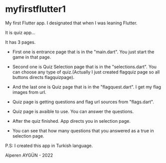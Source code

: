 # myfirstflutter1
My first Flutter app. I designated that when I was leaning Flutter. 

It is quiz app...

It has 3 pages. 

- First one is entrance page that is in the "main.dart".  You just start the game in that page.

- Second one is Quiz Selection page that is in the "selections.dart". You can choose any type of quiz.(Actually I just created flagquiz page so all buttons directs flagquizpage).

- And the last one is Quiz page that is in the "flagquest.dart". I get my flag images from url.

- Quiz page is getting questions and flag url sources from "flags.dart".

- Quiz page is avaible to use. You can answer the questions. 

- After the quiz finished. App directs you in selection page.

- You can see that how many questions that you answered as a true in selection page.

P.S: I created this app in Turkish language.

Alperen AYGÜN - 2022
